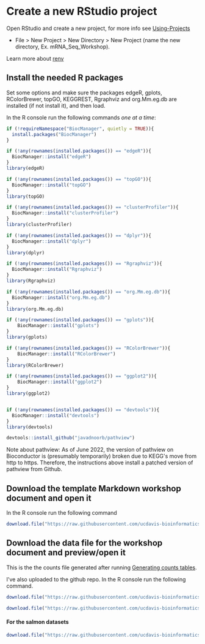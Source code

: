 
# Create a new RStudio project

Open RStudio and create a new project, for more info see [Using-Projects](https://support.rstudio.com/hc/en-us/articles/200526207-Using-Projects)

* File > New Project > New Directory > New Project (name the new directory, Ex. mRNA_Seq_Workshop).

Learn more about [renv](https://rstudio.github.io/renv/articles/renv.html)

## Install the needed R packages

Set some options and make sure the packages edgeR, gplots, RColorBrewer, topGO, KEGGREST, Rgraphviz and org.Mm.eg.db are installed (if not install it), and then load.

In the R console run the following commands *one at a time*:
```r
if (!requireNamespace("BiocManager", quietly = TRUE)){
  install.packages("BiocManager")
}

if (!any(rownames(installed.packages()) == "edgeR")){
  BiocManager::install("edgeR")
}
library(edgeR)

if (!any(rownames(installed.packages()) == "topGO")){
  BiocManager::install("topGO")
}
library(topGO)

if (!any(rownames(installed.packages()) == "clusterProfiler")){
  BiocManager::install("clusterProfiler")
}
library(clusterProfiler)

if (!any(rownames(installed.packages()) == "dplyr")){
  BiocManager::install("dplyr")
}
library(dplyr)

if (!any(rownames(installed.packages()) == "Rgraphviz")){
  BiocManager::install("Rgraphviz")
}
library(Rgraphviz)

if (!any(rownames(installed.packages()) == "org.Mm.eg.db")){
  BiocManager::install("org.Mm.eg.db")
}
library(org.Mm.eg.db)

if (!any(rownames(installed.packages()) == "gplots")){
    BiocManager::install("gplots")
}
library(gplots)

if (!any(rownames(installed.packages()) == "RColorBrewer")){
    BiocManager::install("RColorBrewer")
}
library(RColorBrewer)

if (!any(rownames(installed.packages()) == "ggplot2")){
    BiocManager::install("ggplot2")
}
library(ggplot2)


if (!any(rownames(installed.packages()) == "devtools")){
  BiocManager::install("devtools")
}
library(devtools)

devtools::install_github("javadnoorb/pathview")
```

Note about pathview: As of June 2022, the version of pathview on Bioconductor is (presumably temporarily) broken due to KEGG's move from http to https. Therefore, the instructions above install a patched version of pathview from Github.  

## Download the template Markdown workshop document and open it

In the R console run the following command

```r
download.file("https://raw.githubusercontent.com/ucdavis-bioinformatics-training/2024-June-RNA-Seq-Analysis/master/data_analysis/DE_Analysis_mm.Rmd", "DE_Analysis_mm.Rmd")
```

## Download the data file for the workshop document and preview/open it

This is the the counts file generated after running [Generating counts tables](https://ucdavis-bioinformatics-training.github.io/2023-June-RNA-Seq-Analysis/data_reduction/counts).

I've also uploaded to the github repo. In the R console run the following command.
```r
download.file("https://raw.githubusercontent.com/ucdavis-bioinformatics-training/2024-June-RNA-Seq-Analysis/master/datasets/rnaseq_workshop_counts.txt", "rnaseq_workshop_counts.txt")
```

```r
download.file("https://raw.githubusercontent.com/ucdavis-bioinformatics-training/2024-June-RNA-Seq-Analysis/master/datasets/ensembl_mm_112.txt", "ensembl_mm_112.txt")
```

#### For the salmon datasets

```r
download.file("https://raw.githubusercontent.com/ucdavis-bioinformatics-training/2024-June-RNA-Seq-Analysis/master/datasets/rnaseq_salmon_workshop_counts.txt", "rnaseq_salmon_workshop_counts.txt")
```


